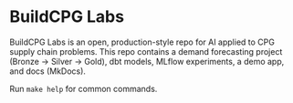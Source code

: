 # BuildCPG Labs

BuildCPG Labs is an open, production-style repo for AI applied to CPG supply chain problems.
This repo contains a demand forecasting project (Bronze → Silver → Gold), dbt models,
MLflow experiments, a demo app, and docs (MkDocs).

Run `make help` for common commands.
